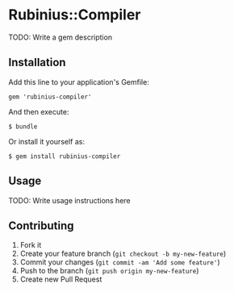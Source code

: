 # Rubinius::Compiler

TODO: Write a gem description

## Installation

Add this line to your application's Gemfile:

    gem 'rubinius-compiler'

And then execute:

    $ bundle

Or install it yourself as:

    $ gem install rubinius-compiler

## Usage

TODO: Write usage instructions here

## Contributing

1. Fork it
2. Create your feature branch (`git checkout -b my-new-feature`)
3. Commit your changes (`git commit -am 'Add some feature'`)
4. Push to the branch (`git push origin my-new-feature`)
5. Create new Pull Request

